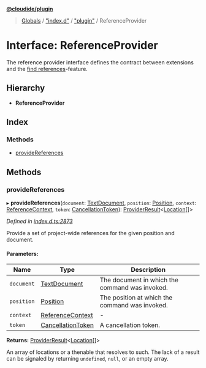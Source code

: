 **[@cloudide/plugin](../README.md)**

> [Globals](../README.md) / ["index.d"](../modules/_index_d_.md) / ["plugin"](../modules/_index_d_._plugin_.md) / ReferenceProvider

# Interface: ReferenceProvider

The reference provider interface defines the contract between extensions and
the [find references](https://code.visualstudio.com/docs/editor/editingevolved#_peek)-feature.

## Hierarchy

* **ReferenceProvider**

## Index

### Methods

* [provideReferences](_index_d_._plugin_.referenceprovider.md#providereferences)

## Methods

### provideReferences

▸ **provideReferences**(`document`: [TextDocument](_index_d_._plugin_.textdocument.md), `position`: [Position](../classes/_index_d_._plugin_.position.md), `context`: [ReferenceContext](_index_d_._plugin_.referencecontext.md), `token`: [CancellationToken](_index_d_._plugin_.cancellationtoken.md)): [ProviderResult](../modules/_index_d_._plugin_.md#providerresult)\<[Location](../classes/_index_d_._plugin_.location.md)[]>

*Defined in [index.d.ts:2873](https://github.com/huaweicloud/cloudide-plugin-api/blob/1ab5ef8/index.d.ts#L2873)*

Provide a set of project-wide references for the given position and document.

#### Parameters:

Name | Type | Description |
------ | ------ | ------ |
`document` | [TextDocument](_index_d_._plugin_.textdocument.md) | The document in which the command was invoked. |
`position` | [Position](../classes/_index_d_._plugin_.position.md) | The position at which the command was invoked. |
`context` | [ReferenceContext](_index_d_._plugin_.referencecontext.md) | - |
`token` | [CancellationToken](_index_d_._plugin_.cancellationtoken.md) | A cancellation token.  |

**Returns:** [ProviderResult](../modules/_index_d_._plugin_.md#providerresult)\<[Location](../classes/_index_d_._plugin_.location.md)[]>

An array of locations or a thenable that resolves to such. The lack of a result can be
signaled by returning `undefined`, `null`, or an empty array.

